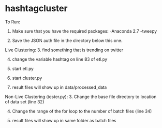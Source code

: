 # hashtagcluster

To Run:

1. Make sure that you have the required packages:
-Anaconda 2.7
-tweepy

2. Save the JSON auth file in the directory below this one.


Live Clustering:
3. find something that is trending on twitter

4. change the variable hashtag on line 83 of etl.py

5. start etl.py

6. start cluster.py

7. result files will show up in data/processed_data

Non-Live Clustering (tester.py):
3. Change the base file directory to location of data set (line 32)

4. Change the range of the for loop to the number of batch files (line 34)

5. result files will show up in same folder as batch files